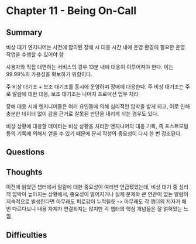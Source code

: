 # Chapter 11 - Being On-Call

## Summary
비상 대기 엔지니어는 사전에 합의된 장애 시 대응 시간 내에 운영 환경에 필요한 운영 작업을 수행할 수 있어야 함

사용자와 직접 대면하는 서비스의 경우 13분 내에 대응이 이루어져야 한다. 이는 99.99%의 가용성을 확보하기 위함이다. 

주 비상 대기조 + 보조 대기조를 동시에 운영하며 장애에 대응한다. 주 비상 대기조는 주로 알람에 대한 대응, 보조 대기조는 나머지 프로덕션 업무 처리

장애 대응 시에 엔지니어들은 여러 요인들에 의해 심리적인 압박을 받게 되고, 이로 인해 충분한 데이터 없이 감을 근거로 잘못된 판단을 내리게 되는 경우도 있다. 

비상 상황에 대응할 데이터는 비상 상황을 처리한 엔지니어의 대응 기록, 즉 포스트모텀 등의 기록에 의해서 얻을 수 있기 때문에 문서 작성의 중요성이 다시 한 번 강조된다.
## Questions

## Thoughts
이전에 읽었던 챕터에서 알람에 대한 중요성이 여러번 언급됐었는데, 비상 대기 중 심리적 압박이 높아지는 상황에서, 중요성이 떨어지거나 실제 문제와 큰 연관이 없는 알람이 지속적으로 발생한다면 아무래도 피로감이 누적될듯
-> 아무래도 각 챕터의 저자가 매번 다르다보니 내용 자체가 연결되지는 않지만 각 챕터의 핵심 개념들은 잘 얽혀있는 느낌


## Difficulties

